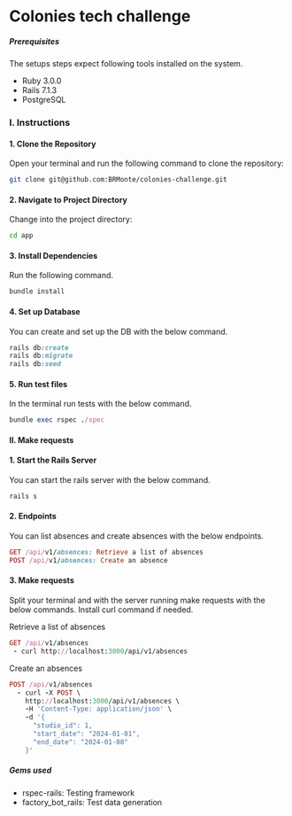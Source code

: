 # Colonies tech challenge

##### Prerequisites

The setups steps expect following tools installed on the system.

- Ruby 3.0.0
- Rails 7.1.3
- PostgreSQL

### I. Instructions

#### 1. Clone the Repository
Open your terminal and run the following command to clone the repository:

```bash
git clone git@github.com:BRMonte/colonies-challenge.git
```

#### 2. Navigate to Project Directory
Change into the project directory:

```bash
cd app
```

#### 3. Install Dependencies

Run the following command.

```ruby
bundle install
```

#### 4. Set up Database

You can create and set up the DB with the below command.

```ruby
rails db:create
rails db:migrate
rails db:seed

```

#### 5. Run test files

In the terminal run tests with the below command.

```ruby
bundle exec rspec ./spec

```

#### II. Make requests

#### 1. Start the Rails Server

You can start the rails server with the below command.

```ruby
rails s

```

#### 2. Endpoints

You can list absences and create absences with the below endpoints.

```ruby
GET /api/v1/absences: Retrieve a list of absences
POST /api/v1/absences: Create an absence

```

#### 3. Make requests
Split your terminal and with the server running make requests with the below commands.
Install curl command if needed.

Retrieve a list of absences
```ruby
GET /api/v1/absences
 - curl http://localhost:3000/api/v1/absences
```

Create an absences
```ruby
POST /api/v1/absences
  - curl -X POST \
    http://localhost:3000/api/v1/absences \
    -H 'Content-Type: application/json' \
    -d '{
      "studio_id": 1,
      "start_date": "2024-01-01",
      "end_date": "2024-01-08"
    }'

```

##### Gems used

- rspec-rails: Testing framework
- factory_bot_rails: Test data generation

